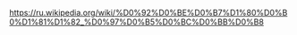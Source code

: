 https://ru.wikipedia.org/wiki/%D0%92%D0%BE%D0%B7%D1%80%D0%B0%D1%81%D1%82_%D0%97%D0%B5%D0%BC%D0%BB%D0%B8


